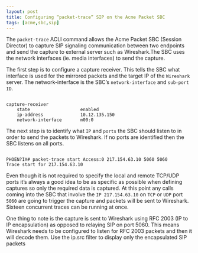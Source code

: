 ```yaml
---
layout: post
title: Configuring “packet-trace” SIP on the Acme Packet SBC
tags: [acme,sbc,sip]
---
```


The `packet-trace` ACLI command allows the Acme Packet SBC (Session Director) to capture SIP signaling communication between two endpoints and send the capture to external server such as Wireshark.The SBC uses the network interfaces (ie. media interfaces) to send the capture. 

<!--more-->

The first step is to configure a capture receiver.  This tells the SBC what interface is used for the mirrored packets and the target IP of the `Wireshark` server. The network-interface is the SBC’s `network-interface` and `sub-port ID`.

```text

capture-receiver
    state                   enabled
    ip-address              10.12.135.150
    network-interface       m00:0

```

The next step is to identify what `IP` and `ports` the SBC should listen to in order to send the packets to Wireshark. If no ports are identified then the SBC listens on all ports.

```text

PHOEN?IX# packet-trace start Access:0 217.154.63.10 5060 5060 
Trace start for 217.154.63.10

```

Even though it is not required to specify the local and remote TCP/UDP ports  it’s always a good idea to be as specific as possible when defining captures so only the required data is captured. At this point any calls coming into the SBC that involve the `IP 217.154.63.10` on `TCP` or `UDP` port `5060` are going to trigger the capture and packets will be sent to Wireshark. Sixteen concurrent traces can be running at once.

One thing to note is the capture is sent to Wireshark using RFC 2003 (IP to IP encapsulation) as opposed to relaying SIP on port 5060. This means Wireshark needs to be configured to listen for RFC 2003 packets and then it will decode them. Use the ip.src filter to display only the encapsulated SIP packets
